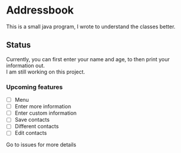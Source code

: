 # Addressbook
This is a small java program, I wrote to understand the classes better.

## Status
Currently, you can first enter your name and age, to then print your information out.\
I am still working on this project.

### Upcoming features
- [ ] Menu
- [ ] Enter more information
- [ ] Enter custom information
- [ ] Save contacts
- [ ] Different contacts
- [ ] Edit contacts

Go to issues for more details